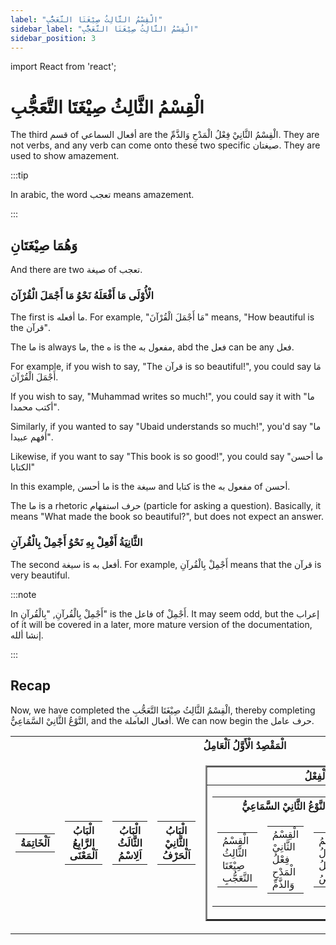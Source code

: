 ```yaml
---
label: "الْقِسْمُ الثَّالِثُ صِيْغَتَا التَّعَجُّبِ"
sidebar_label: "الْقِسْمُ الثَّالِثُ صِيْغَتَا التَّعَجُّبِ"
sidebar_position: 3
---
```


import React from 'react';

# الْقِسْمُ الثَّالِثُ صِيْغَتَا التَّعَجُّبِ

The third قسم of أفعال السماعي are the الْقِسْمُ الثَّانِيْ فِعْلُ الْمَدْحِ وَالذَّمِّ. They are not verbs, and any verb can come onto these two specific صيغتان. They are used to show amazement.

:::tip

In arabic, the word تعجب means amazement.

:::

## وَهُمَا صِيْغَتَانِ

And there are two صيغة of تعجب.

### الْأُوْلَى مَا أَفْعَلَهُ نَحْوُ مَا أَجْمَلَ الْقُرْآنَ 

The first is ما أفعله. For example, "مَا أَجْمَلَ الْقُرْآنَ" means, "How beautiful is the قرآن".

The ما is always ما, the ه is the مفعول به, abd the فعل can be any فعل.

For example, if you wish to say, "The قرآن is so beautiful!", you could say مَا أَجْمَلَ الْقُرْآنَ.

If you wish to say, "Muhammad writes so much!", you could say it with "ما أكتب محمدا". 

Similarly, if you wanted to say "Ubaid understands so much!", you'd say "ما أفهم عبيدا".

Likewise, if you want to say "This book is so good!", you could say "ما أحسن الكتابا"

In this example, ما أحسن is the سيغة and كتابا is the مفعول به of أحسن.

The ما is a rhetoric حرف استفهام (particle for asking a question). Basically, it means "What made the book so beautiful?", but does not expect an answer.

### الثَّانِيَةُ أَفْعِلْ بِهِ نَحْوُ أَجْمِلْ بِالْقُرآنِ

The second سيغة is أفعل به. For example, أَجْمِلْ بِالْقُرآنِ means that the قرآن is very beautiful. 

:::note

In أَجْمِلْ بِالْقُرآنِ, "بِالْقُرآنِ" is the فاعل of أَجْمِلْ. It may seem odd, but the إعراب of it will be covered in a later, more mature version of the documentation, إنشا ألله.

:::

## Recap

Now, we have completed the الْقِسْمُ الثَّالِثُ صِيْغَتَا التَّعَجُّبِ, thereby completing النَّوْعُ الثَّانِيْ السَّمَاعِيُّ, and the أفعال العاملة. We can now begin the حرف عامل. 


<table>
  <tr>
    <th colspan="5">الْمَقْصِدُ الْأَوَّلُ اَلْعَامِلُ</th>
  </tr>
  <tr>
    <td>
      <table>
        <tr>
          <th colspan="1">اَلْخَاتِمَةُ</th>
        </tr>
      </table>
    </td>
    <td>
      <table>
        <tr>
          <th colspan="1">الْبَابُ الرَّابِعُ اَلْمَعْنَى</th>
        </tr>
      </table>
    </td>
    <td>
      <table>
        <tr>
          <th colspan="1">الْبَابُ الثَّالَثُ اَلِاسْمُ</th>
        </tr>
      </table>
    </td>
    <td>
      <table>
        <tr>
          <th colspan="1">الْبَابُ الثَّانِيْ اَلْحَرْفُ</th>
        </tr>
      </table>
    </td>
    <td>
      <table border="2">
        <tr>
          <th colspan="2" class="highlight">الْبَابُ الْأَوَّلُ اَلْفِعْلُ</th>
        </tr>
        <tr>
          <td class="highlight">
            <table class="highlight">
              <tr>
                <th colspan="3">النَّوْعُ الثَّانِيْ السَّمَاعِيُّ</th>
              </tr>
              <tr>
                <td>
                  <table>
                    <tr>
                      <td>الْقِسْمُ الثَّالِثُ صِيْغَتَا التَّعَجُّبِ</td>
                    </tr>
                  </table>
                </td>
                <td>
                  <table>
                    <tr>
                      <td>الْقِسْمُ الثَّانِيْ فِعْلُ الْمَدْحِ وَالذَّمِّ</td>
                    </tr>
                  </table>
                </td>
                <td>
                  <table>
                    <tr>
                      <td colspan="2">الْقِسْمُ الْأَوَّلُ الْفِعْلُ النَّاقِصُ</td>
                    </tr>
                  </table>
                </td>
              </tr>
            </table>
          </td>
          <td class="highlight">
            <table class="highlight">
              <tr>
                <th colspan="3">النَّوْعُ الْأَوَّلُ الْقِيَاسِيْ</th>
              </tr>
              <tr>
                <td>
                  <table>
                    <tr>
                      <td>الْقِسْمُ الثَّانِيْ الْفِعْلُ الْمُتَعَدِّيْ</td>
                    </tr>
                  </table>
                </td>
                <td>
                  <table>
                    <tr>
                      <td>الْقِسْمُ الْأَوَّلُ الْفِعْلُ اللَّازِمُ</td>
                    </tr>
                  </table>
                </td>
              </tr>
            </table>
          </td>
        </tr>
      </table>
    </td>
  </tr>
</table>

